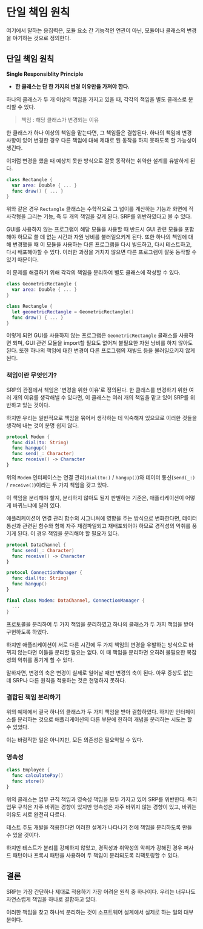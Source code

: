 # 단일 책임 원칙

여기에서 말하는 응집력은, 모듈 요소 간 기능적인 연관이 아닌, 모듈이나 클래스의 변경을 야기하는 것으로 정의한다.

## 단일 책임 원칙

**Single Responsiblity Principle**

- **한 클래스는 단 한 가지의 변경 이유만을 가져야 한다.**

하나의 클래스가 두 개 이상의 책임을 가지고 있을 때, 각각의 책임을 별도 클래스로 분리할 수 있다.

> 책임 : 해당 클래스가 변경되는 이유

한 클래스가 하나 이상의 책임을 맡는다면, 그 책임들은 결합된다. 하나의 책임에 변경 사항이 있어 변경한 경우 다른 책임에 대해 제대로 된 동작을 하지 못하도록 할 가능성이 생긴다. 

이처럼 변경을 했을 때 예상치 못한 방식으로 잘못 동작하는 취약한 설계를 유발하게 된다.

```swift
class Rectangle {
  var area: Double { ... }
  func draw() { ... }
}
```

위와 같은 경우 `Rectangle` 클래스는 수학적으로 그 넓이를 계산하는 기능과 화면에 직사각형을 그리는 기능, 즉 두 개의 책임을 갖게 된다. SRP를 위반하였다고 볼 수 있다.

GUI를 사용하지 않는 프로그램이 해당 모듈을 사용할 때 반드시 GUI 관련 모듈을 포함해야 하므로 쓸 데 없는 시간과 자원 낭비를 불러일으키게 된다. 또한 하나의 책임에 대해 변경했을 때 이 모듈을 사용하는 다른 프로그램을 다시 빌드하고, 다시 테스트하고, 다시 배포해야할 수 있다. 이러한 과정을 거치지 않으면 다른 프로그램이 잘못 동작할 수 있기 때문이다.

이 문제를 해결하기 위해 각각의 책임을 분리하여 별도 클래스에 작성할 수 있다.

```swift
class GeometricRectangle {
  var area: Double { ... }
}

class Rectangle {
  let geometricRectangle = GeometricRectangle()
  func draw() { ... }
}
```

이렇게 되면 GUI를 사용하지 않는 프로그램은 `GeometricRectangle` 클래스를 사용하면 되며, GUI 관련 모듈을 import할 필요도 없어져 불필요한 자원 낭비를 하지 않아도 된다. 또한 하나의 책임에 대한 변경이 다른 프로그램의 재빌드 등을 불러일으키지 않게 된다.

### 책임이란 무엇인가?

SRP의 관점에서 책임은 '변경을 위한 이유'로 정의된다. 한 클래스를 변경하기 위한 여러 개의 이유를 생각해낼 수 있다면, 이 클래스는 여러 개의 책임을 맡고 있어 SRP를 위반하고 있는 것이다.

하지만 우리는 일반적으로 책임을 묶어서 생각하는 데 익숙해져 있으므로 이러한 것들을 생각해 내는 것이 분명 쉽지 않다.

```swift
protocol Modem {
  func dial(to: String)
  func hangup()
  func send(_: Character)
  func receive() -> Character
}
```

위의 `Modem` 인터페이스는 연결 관리(`dial(to:)` / `hangup()`)와 데이터 통신(`send(_:)` / `receive()`)이라는 두 가지 책임을 갖고 있다. 

이 책임을 분리해야 할지, 분리하지 않아도 될지 판별하는 기준은, 애플리케이션이 어떻게 바뀌느냐에 달려 있다.

애플리케이션이 연결 관리 함수의 시그니처에 영향을 주는 방식으로 변화한다면, 데이터 통신과 관련된 함수와 함께 자주 재컴파일되고 재배포되어야 하므로 경직성의 악취를 풍기게 된다. 이 경우 책임을 분리해야 할 필요가 있다.

```swift
protocol DataChannel {
  func send(_: Character)
  func receive() -> Character
}

protocol ConnectionManager {
  func dial(to: String)
  func hangup()
}

final class Modem: DataChannel, ConnectionManager {
  ...
}
```

프로토콜을 분리하여 두 가지 책임을 분리하였고 하나의 클래스가 두 가지 책임을 받아 구현하도록 하였다.

하지만 애플리케이션이 서로 다른 시간에 두 가지 책임의 변경을 유발하는 방식으로 바뀌지 않는다면 이들을 분리할 필요는 없다. 이 때 책임을 분리하면 오히려 불필요한 복잡성의 악취를 풍기게 할 수 있다.

말하자면, 변경의 축은 변경이 실제로 일어날 때만 변경의 축이 된다. 아무 증상도 없는데 SRP나 다른 원칙을 적용하는 것은 현명하지 못하다.

### 결합된 책임 분리하기

위의 예제에서 결국 하나의 클래스가 두 가지 책임을 받아 결합하였다. 하지만 인터페이스를 분리하는 것으로 애플리케이션의 다른 부분에 한하여 개념을 분리하는 시도는 할 수 있었다.

이는 바람직한 일은 아니지만, 모든 의존성은 필요악일 수 있다.

### 영속성

```swift
class Employee {
  func calculatePay()
  func store()
}
```

위의 클래스는 업무 규칙 책임과 영속성 책임을 모두 가지고 있어 SRP를 위반한다. 특히 업무 규칙은 자주 바뀌는 경향이 있지만 영속성은 자주 바뀌지 않는 경향이 있고, 바뀌는 이유도 서로 완전히 다르다.

테스트 주도 개발을 적용한다면 이러한 설계가 나타나기 전에 책임을 분리하도록 만들 수 있을 것이다.

하지만 테스트가 분리를 강제하지 않았고, 경직성과 취약성의 악취가 강해진 경우 퍼사드 패턴이나 프록시 패턴을 사용하여 두 책임이 분리되도록 리팩토링할 수 있다.

## 결론

SRP는 가장 간단하나 제대로 적용하기 가장 어려운 원칙 중 하나이다. 우리는 너무나도 자연스럽게 책임을 하나로 결합하고 있다. 

이러한 책임을 찾고 하나씩 분리하는 것이 소프트웨어 설계에서 실제로 하는 일의 대부분이다.